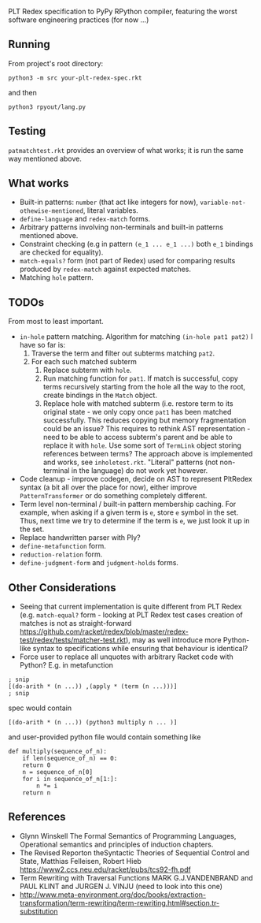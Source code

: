 PLT Redex specification to PyPy RPython compiler, featuring the worst software engineering practices (for now ...)

## Running 

From project's root directory:

```
python3 -m src your-plt-redex-spec.rkt
```

and then 

`python3 rpyout/lang.py`


## Testing

`patmatchtest.rkt` provides an overview of what works; it is run the same way mentioned above.

## What works 
* Built-in patterns: `number` (that act like integers for now), `variable-not-othewise-mentioned`, literal variables.
* `define-language` and `redex-match` forms. 
* Arbitrary patterns involving non-terminals and built-in patterns mentioned above.
* Constraint checking (e.g in pattern `(e_1 ... e_1 ...)` both `e_1` bindings are checked for equality).
* `match-equals?` form (not part of Redex) used for comparing results produced by `redex-match` against expected matches.
* Matching `hole` pattern.

## TODOs
From most to least important.
* `in-hole` pattern matching. Algorithm for matching `(in-hole pat1 pat2)` I have so far is:
	1. Traverse the term and filter out subterms matching `pat2`.
	2. For each such matched subterm 
		1. Replace subterm with `hole`.
		2. Run matching function for `pat1`.  If match is successful, copy terms recursively starting from the hole all the way to the root, create bindings in the `Match` object. 
		3. Replace hole with matched subterm (i.e. restore term to its original state - we only copy once `pat1` has been matched successfully.
	This reduces copying but memory fragmentation could be an issue?
	This requires to rethink AST representation - need to be able to access subterm's parent and be able to replace it with `hole`. Use some sort of `TermLink` object storing references between terms?
	The approach above is implemented and works, see `inholetest.rkt`. "Literal" patterns (not non-terminal in the language) do not work yet however.
* Code cleanup  - improve codegen, decide on AST to represent PltRedex syntax (a bit all over the place for now), either improve `PatternTransformer` or do something completely different.
* Term level non-terminal / built-in pattern membership caching. For example, when asking if a given term is `e`, store `e` symbol in the set. Thus, next time we try to determine if the term is `e`, we just look it up in the set.
* Replace handwritten parser with Ply? 
* `define-metafunction` form.
* `reduction-relation` form.
* `define-judgment-form` and `judgment-holds` forms.

## Other Considerations
* Seeing that current implementation is quite different from PLT Redex (e.g. `match-equal?` form - looking at PLT Redex test cases creation of matches is not as straight-forward https://github.com/racket/redex/blob/master/redex-test/redex/tests/matcher-test.rkt), may as well introduce more Python-like syntax to specifications while ensuring that behaviour is identical? 
* Force user to replace all unquotes with arbitrary Racket code with Python? E.g. in metafunction

```
; snip
[(do-arith * (n ...)) ,(apply * (term (n ...)))]
; snip
```

spec would contain

```
[(do-arith * (n ...)) (python3 multiply n ... )]
```

and user-provided python file would contain something like

```
def multiply(sequence_of_n):
	if len(sequence_of_n) == 0:
	return 0
	n = sequence_of_n[0]
	for i in sequence_of_n[1:]:
		n *= i
	return n
```


## References
* Glynn Winskell The Formal Semantics of Programming Languages, Operational semantics and principles of induction chapters.
* The Revised Reporton theSyntactic Theories of Sequential Control and State, Matthias Felleisen, Robert Hieb https://www2.ccs.neu.edu/racket/pubs/tcs92-fh.pdf
* Term Rewriting with Traversal Functions MARK G.J.VANDENBRAND and PAUL KLINT and JURGEN J. VINJU (need to look into this one)
* http://www.meta-environment.org/doc/books/extraction-transformation/term-rewriting/term-rewriting.html#section.tr-substitution

